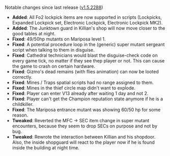 Notable changes since last release ([v1.5.2288](https://github.com/rotators/Fo1in2/releases/tag/v1.5.2288))

- **Added**: All Fo2 lockpick items are now supported in scripts (Lockpicks, Expanded Lockpick set, Electronic Lockpick, Electronic Lockpick MK2).
- **Added**: The Junktown guard in Killian's shop will now move closer to the good tables at night.
- **Fixed**: 49/50hp mutants on Mariposa level 1.
- **Fixed**: A potential procedure loop in the (generic) super mutant sergeant script when talking to them in disguise.
- **Fixed**: Cathedral technicians would blast the disguise-check code on every game tick, no matter if they see thep player or not. This can cause the game to crash on certain hardware.
- **Fixed**: Gizmo's dead remains (with flies animation) can now be looted correctly.
- **Fixed**: Mines / Traps spatial scripts had no range assigned to them.
- **Fixed**: Mines in the thief circle map didn't want to explode.
- **Fixed**: Player can enter V13 already after waiting 1 day and not 2.
- **Fixed**: Player can't get the Champion reputation state anymore if he is a childkiller.
- **Fixed**: The Mariposa entrance mutant was showing 60/50 hp for some reason.
- **Tweaked**: Reverted the MFC -> SEC item change in super mutant encounters, because they seem to drop SECs on purpose and not by bug. 
- **Tweaked**: Rewrote the interaction between Killian and his shopdoor. Also, the inside shopguard will react to the player now if he is found inside the building at night time.
